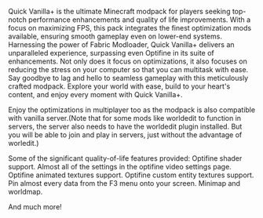 Quick Vanilla+ is the ultimate Minecraft modpack for players seeking top-notch performance enhancements and quality of life improvements. With a focus on maximizing FPS, this pack integrates the finest optimization mods available, ensuring smooth gameplay even on lower-end systems. Harnessing the power of Fabric Modloader, Quick Vanilla+ delivers an unparalleled experience, surpassing even Optifine in its suite of enhancements. Not only does it focus on optimizations, it also focuses on reducing the stress on your computer so that you can multitask with ease. Say goodbye to lag and hello to seamless gameplay with this meticulously crafted modpack. Explore your world with ease, build to your heart's content, and enjoy every moment with Quick Vanilla+.

Enjoy the optimizations in multiplayer too as the modpack is also compatible with vanilla server.(Note that for some mods like worldedit to function in servers, the server also needs to have the worldedit plugin installed. But you will be able to join and play in servers, just without the advantage of worledit.)

Some of the significant quality-of-life features provided:
Optifine shader support.
Almost all of the settings in the optifine video settings page.
Optifine animated textures support.
Optifine custom entity textures support.
Pin almost every data from the F3 menu onto your screen.
Minimap and worldmap.

And much more!
